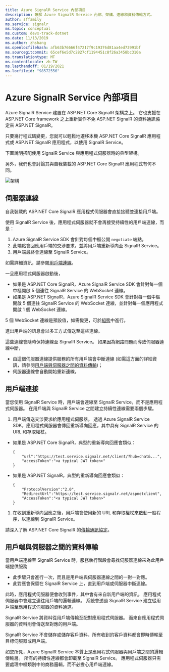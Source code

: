 ```yaml
---
title: Azure SignalR Service 內部項目
description: 瞭解 Azure SignalR Service 內部、架構、連線和資料傳輸方式。
author: sffamily
ms.service: signalr
ms.topic: conceptual
ms.custom: devx-track-dotnet
ms.date: 11/13/2019
ms.author: zhshang
ms.openlocfilehash: afb63b76666f47217f9c19376d81aa4ed73991bf
ms.sourcegitcommit: 65cef6e5d7c2827cf1194451c8f26a3458bc310a
ms.translationtype: MT
ms.contentlocale: zh-TW
ms.lasthandoff: 01/19/2021
ms.locfileid: "98572556"
---
```

# <a name="azure-signalr-service-internals"></a>Azure SignalR Service 內部項目

Azure SignalR Service 建置在 ASP.NET Core SignalR 架構之上。 它也支援在 ASP.NET Core framework 之上重新實作不免 ASP.NET SignalR 的資料通訊協定來 ASP.NET SignalR。

只要幾行程式碼變更，您就可以輕鬆地遷移本機 ASP.NET Core SignalR 應用程式或 ASP.NET SignalR 應用程式，以使用 SignalR Service。

下圖說明搭配使用 SignalR Service 與應用程式伺服器時的典型架構。

另外，我們也會討論其與自我裝載的 ASP.NET Core SignalR 應用程式有何不同。

![架構](./media/signalr-concept-internals/arch.png)

## <a name="server-connections"></a>伺服器連線

自我裝載的 ASP.NET Core SignalR 應用程式伺服器會直接接聽並連接用戶端。

使用 SignalR Service 後，應用程式伺服器就不會再接受持續性的用戶端連線，而是：

1. Azure SignalR Service SDK 會針對每個中樞公開 `negotiate` 端點。
1. 此端點會回應用戶端的交涉要求，並將用戶端重新導向至 SignalR Service。
1. 用戶端最終會連線至 SignalR Service。

如需詳細資訊，請參閱[用戶端連線](#client-connections)。

一旦應用程式伺服器啟動後， 
- 如果是 ASP.NET Core SignalR，Azure SignalR Service SDK 會針對每一個中樞開啟 5 個連往 SignalR Service 的 WebSocket 連線。 
- 如果是 ASP.NET SignalR，Azure SignalR Service SDK 會針對每一個中樞開啟 5 個連往 SignalR Service 的 WebSocket 連線，並針對每一個應用程式開啟 1 個 WebSocket 連線。

5 個 WebSocket 連線是預設值，如需變更，可於[組態](https://github.com/Azure/azure-signalr/blob/dev/docs/run-asp-net-core.md#connectioncount)中進行。

進出用戶端的訊息會以多工方式傳送至這些連線。

這些連線會隨時保持連線至 SignalR Service。 如果因為網路問題而導致伺服器連線中斷，
- 由這個伺服器連線提供服務的所有用戶端會中斷連線 (如需這方面的詳細資訊，請參閱[用戶端與伺服器之間的資料傳輸](#data-transmit-between-client-and-server))；
- 伺服器連線會自動開始重新連線。

## <a name="client-connections"></a>用戶端連接

當您使用 SignalR Service 時，用戶端會連線至 SignalR Service，而不是應用程式伺服器。
在用戶端與 SignalR Service 之間建立持續性連線需要兩個步驟。

1. 用戶端傳送交涉要求給應用程式伺服器。 透過 Azure SignalR Service SDK，應用程式伺服器會傳回重新導向回應，其中具有 SignalR Service 的 URL 和存取權杖。

- 如果是 ASP.NET Core SignalR，典型的重新導向回應會類似：
    ```
    {
        "url":"https://test.service.signalr.net/client/?hub=chat&...",
        "accessToken":"<a typical JWT token>"
    }
    ```
- 如果是 ASP.NET SignalR，典型的重新導向回應會類似：
    ```
    {
        "ProtocolVersion":"2.0",
        "RedirectUrl":"https://test.service.signalr.net/aspnetclient",
        "AccessToken":"<a typical JWT token>"
    }
    ```

1. 在收到重新導向回應之後，用戶端會使用新的 URL 和存取權杖來啟動一般程序，以連線到 SignalR Service。

請深入了解 ASP.NET Core SignalR 的[傳輸通訊協定](https://github.com/aspnet/SignalR/blob/release/2.2/specs/TransportProtocols.md)。

## <a name="data-transmit-between-client-and-server"></a>用戶端與伺服器之間的資料傳輸

當用戶端連線至 SignalR Service 時，服務執行階段會尋找伺服器連線來為此用戶端提供服務
- 此步驟只會進行一次，而且是用戶端與伺服器連線之間的一對一對應。
- 此對應會保留在 SignalR Service 上，直到用戶端或伺服器中斷連線。

此時，應用程式伺服器便會收到事件，其中會有來自新用戶端的資訊。 應用程式伺服器中會建立連往用戶端的邏輯連線。 系統會透過 SignalR Service 建立從用戶端至應用程式伺服器的資料通道。

SignalR Service 將資料從用戶端傳輸至配對應用程式伺服器。 而來自應用程式伺服器的資料則會傳送至對應的用戶端。

SignalR Service 不會儲存或儲存客戶資料，所有收到的客戶資料都會即時傳輸至目標伺服器或用戶端。

如您所見，Azure SignalR Service 本質上是應用程式伺服器與用戶端之間的邏輯傳輸層。 所有的持續性連線都會卸載至 SignalR Service。
應用程式伺服器只需要處理中樞類別中的商務邏輯，而不必擔心用戶端連線。
